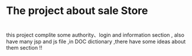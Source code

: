 # The project  about sale Store
# 
this project complite some authority、login and information section ,
also have many jsp and js file ,in DOC dictionary ,there have some ideas about them section !!   
